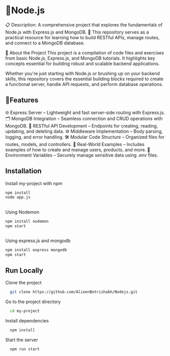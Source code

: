 
# 🚀Node.js

📋 Description:
A comprehensive project that explores the fundamentals of Node.js with Express.js and MongoDB. 📡 This repository serves as a practical resource for learning how to build RESTful APIs, manage routes, and connect to a MongoDB database.

🌟 About the Project
This project is a compilation of code files and exercises from basic Node.js, Express.js, and MongoDB tutorials. It highlights key concepts essential for building robust and scalable backend applications.

Whether you're just starting with Node.js or brushing up on your backend skills, this repository covers the essential building blocks required to create a functional server, handle API requests, and perform database operations.


## 🔧Features

🌐 Express Server – Lightweight and fast server-side routing with Express.js.
🗂️ MongoDB Integration – Seamless connection and CRUD operations with MongoDB.
📡 RESTful API Development – Endpoints for creating, reading, updating, and deleting data.
⚙️ Middleware Implementation – Body parsing, logging, and error handling.
🛠️ Modular Code Structure – Organized files for routes, models, and controllers.
🚀 Real-World Examples – Includes examples of how to create and manage users, products, and more.
🔐 Environment Variables – Securely manage sensitive data using .env files.


## Installation

Install my-project with npm

```bash
npm install
node app.js

```
## 

Using Nodemon

```bash
npm install nodemon
npm start

```

## 

Using express.js and mongodb

```bash
npm install express mongodb
npm start

```
## Run Locally

Clone the project

```bash
  git clone https://github.com/AlieenBotrishabh/Nodejs.git
```

Go to the project directory

```bash
  cd my-project
```

Install dependencies

```bash
  npm install
```

Start the server

```bash
  npm run start
```

